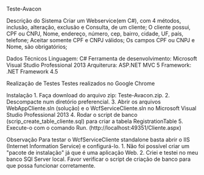 Teste-Avacon

Descrição do Sistema
	Criar um Webservice(em C#), com 4 métodos, inclusão, alteração, exclusão e Consulta, de um cliente;
    O cliente possui, CPF ou CNPJ, Nome, endereço, número, cep, bairro, cidade, UF, país, telefone;
    Aceitar somente CPF e CNPJ válidos;
    Os campos CPF ou CNPJ e Nome, são obrigatórios;

Dados Técnicos
	Linguagem: C#
	Ferramenta de desenvolvimento: Microsoft Visual Studio Professional 2013
	Arquiterura: ASP.NET MVC 5
	Framework: .NET Framework 4.5

Realização de Testes
	Testes realizados no Google Chrome

Instalação
	1. Faça download do arquivo zip: Teste-Avacon.zip.
	2. Descompacte num diretório preferencial. 
	3. Abrir os arquivos WebAppCliente.sln (solução) e o WcfServiceCliente.sln no Microsoft Visual Studio Professional 2013
	4. Rodar o script de banco (scrip_create_table_cliente.sql) para criar a tabela RegistrationTable
	5. Execute-o com o comando Run. (http://localhost:49351/Cliente.aspx) 
	
Observação
	Para testar o WcfServiceCliente standalone basta abrir o IIS (Internet Information Service) e configurá-lo.
	1. Não foi possível criar um "pacote de instalação" já que é uma aplicação Web.
	2. Criei e testei no meu banco SQl Server local. Favor verificar o script de criação de banco para que possa funcionar corretamente.
	
	
